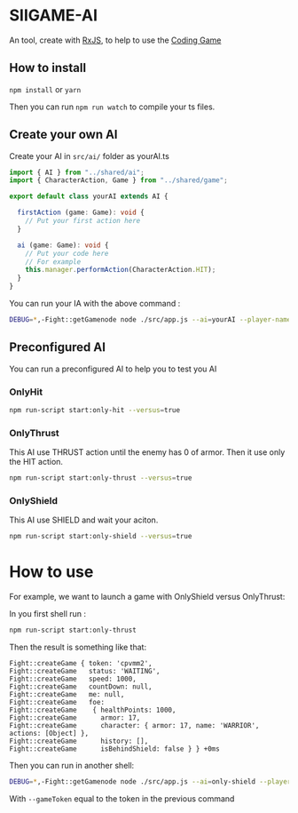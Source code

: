 # SIIGAME-AI

An tool, create with [RxJS](https://github.com/Reactive-Extensions/RxJS), to help to use the [Coding Game](https://coding-game.swat-sii.fr)

## How to install

`npm install` or `yarn`

Then you can run `npm run watch` to compile your ts files.

## Create your own AI

Create your AI in `src/ai/` folder as yourAI.ts

```typescript
import { AI } from "../shared/ai";
import { CharacterAction, Game } from "../shared/game";

export default class yourAI extends AI {

  firstAction (game: Game): void {
    // Put your first action here
  }

  ai (game: Game): void {
    // Put your code here
    // For example
    this.manager.performAction(CharacterAction.HIT);
  }
}
```

You can run your IA with the above command :

```bash
DEBUG=*,-Fight::getGamenode node ./src/app.js --ai=yourAI --player-name=your-name --character=warrior
```

## Preconfigured AI

You can run a preconfigured AI to help you to test you AI

### OnlyHit
 
```bash
npm run-script start:only-hit --versus=true
```

### OnlyThrust

This AI use THRUST action until the enemy has 0 of armor. Then it use only the HIT action.

```bash
npm run-script start:only-thrust --versus=true
```

### OnlyShield

This AI use SHIELD and wait your aciton.

```bash
npm run-script start:only-shield --versus=true
```

# How to use

For example, we want to launch a game with OnlyShield versus OnlyThrust:

In you first shell run :

```bash
npm run-script start:only-thrust
```

Then the result is something like that:

```
Fight::createGame { token: 'cpvmm2',
Fight::createGame   status: 'WAITING',
Fight::createGame   speed: 1000,
Fight::createGame   countDown: null,
Fight::createGame   me: null,
Fight::createGame   foe: 
Fight::createGame    { healthPoints: 1000,
Fight::createGame      armor: 17,
Fight::createGame      character: { armor: 17, name: 'WARRIOR', actions: [Object] },
Fight::createGame      history: [],
Fight::createGame      isBehindShield: false } } +0ms
```

Then you can run in another shell:

```bash
DEBUG=*,-Fight::getGamenode node ./src/app.js --ai=only-shield --player-name=OnlyShield --character=warrior --versus=true --game-token=<token>
```

With `--gameToken` equal to the token in the previous command

